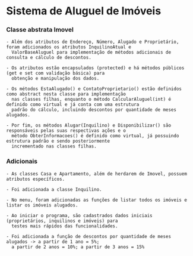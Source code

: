 # Sistema de Aluguel de Imóveis

### Classe abstrata Imovel
    - Além dos atributos de Endereço, Número, Alugado e Proprietário, foram adicionados os atributos InquilinoAtual e 
      ValorBaseAluguel para implementação de métodos adicionais de consulta e cálculo de descontos.
      
    - Os atributos estão encapsulados (protected) e há métodos públicos (get e set com validação básica) para 
      obtenção e manipulação dos dados.
      
    - Os métodos EstaAlugado() e ContatoProprietario() estão definidos como abstract nesta classe para implementação 
      nas classes filhas, enquanto o método CalcularAluguel(int) é definido como virtual e já conta com uma estrutura
      padrão do cálculo, incluindo descontos por quantidade de meses alugados.
      
    - Por fim, os métodos Alugar(Inquilino) e Disponibilizar() são responsáveis pelas suas respectivas ações e o 
      método ObterInformacoes() é definido como virtual, já possuindo estrutura padrão e sendo posteriormente 
      incrementado nas classes filhas.

### Adicionais

    - As classes Casa e Apartamento, além de herdarem de Imovel, possuem atributos específicos.
    
    - Foi adicionada a classe Inquilino.
    
    - No menu, foram adicionadas as funções de listar todos os imóveis e listar os imóveis alugados.
    
    - Ao iniciar o programa, são cadastrados dados iniciais (proprietários, inquilinos e imóveis) para 
      testes mais rápidos das funcionalidades.
      
    - Foi adicionada a função de descontos por quantidade de meses alugados -> a partir de 1 ano = 5%;
      a partir de 2 anos = 10%; a partir de 3 anos = 15%
